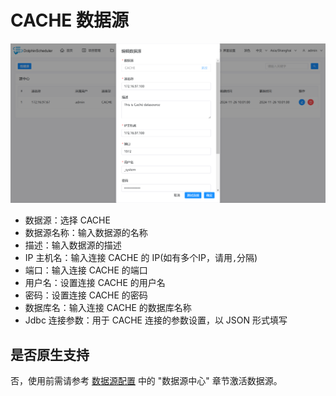 # CACHE 数据源

![CACHE](../../../../img/new_ui/dev/datasource/cache.png)

- 数据源：选择 CACHE
- 数据源名称：输入数据源的名称
- 描述：输入数据源的描述
- IP 主机名：输入连接 CACHE 的 IP(如有多个IP，请用`,`分隔)
- 端口：输入连接 CACHE 的端口
- 用户名：设置连接 CACHE 的用户名
- 密码：设置连接 CACHE 的密码
- 数据库名：输入连接 CACHE 的数据库名称
- Jdbc 连接参数：用于 CACHE 连接的参数设置，以 JSON 形式填写

## 是否原生支持

否，使用前需请参考 [数据源配置](../installation/datasource-setting.md) 中的 "数据源中心" 章节激活数据源。
